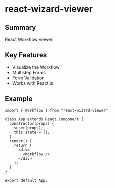 # react-wizard-viewer

## Summary

React Workflow viewer

## Key Features

- Visualize the Workflow
- Multistep Forms
- Form Validation
- Works with React.js

## Example

```
import { Workflow } from "react-wizard-viewer";

class App extends React.Component {
  constructor(props) {
    super(props);
    this.state = {};
  }
  render() {
    return (
      <div>
        <Workflow />
      </div>
    );
  }
}

export default App;
```
